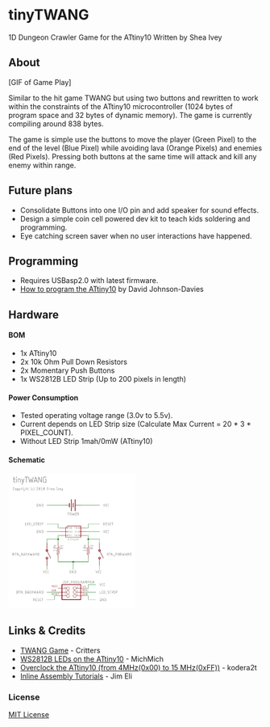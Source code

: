 # tinyTWANG
1D Dungeon Crawler Game for the ATtiny10
Written by Shea Ivey

## About
[GIF of Game Play]

Similar to the hit game TWANG but using two buttons and rewritten to work within the constraints of the ATtiny10 microcontroller (1024 bytes of program space and 32 bytes of dynamic memory). The game is currently compiling around 838 bytes. 

The game is simple use the buttons to move the player (Green Pixel) to the end of the level (Blue Pixel) while avoiding lava (Orange Pixels) and enemies (Red Pixels). Pressing both buttons at the same time will attack and kill any enemy within range.

## Future plans
* Consolidate Buttons into one I/O pin and add speaker for sound effects.
* Design a simple coin cell powered dev kit to teach kids soldering and programming.
* Eye catching screen saver when no user interactions have happened.

## Programming
* Requires USBasp2.0 with latest firmware.
* [How to program the ATtiny10](http://www.technoblogy.com/show?1YQY) by David Johnson-Davies

## Hardware
#### BOM
* 1x ATtiny10
* 2x 10k Ohm Pull Down Resistors
* 2x Momentary Push Buttons
* 1x WS2812B LED Strip (Up to 200 pixels in length)

#### Power Consumption
* Tested operating voltage range (3.0v to 5.5v). 
* Current depends on LED Strip size (Calculate Max Current = 20 * 3 * PIXEL_COUNT). 
* Without LED Strip 1mah/0mW (ATtiny10)

#### Schematic
<img src="/tinyTWANG-schematic.png" alt="tinyTWANG-schematic" width="50%" />

## Links & Credits
* [TWANG Game](https://github.com/Critters/TWANG) - Critters
* [WS2812B LEDs on the ATtiny10](https://gist.github.com/MichMich/32ca143709ef9391f1f16c88a824188e) - MichMich
* [Overclock the ATtiny10 (from 4MHz(0x00) to 15 MHz(0xFF))](https://hackaday.io/project/10116-minimalist-a-go-go/log/37495-overclocking-attiny10) - kodera2t
* [Inline Assembly Tutorials](https://ucexperiment.wordpress.com/2016/03/07/arduino-inline-assembly-tutorial-2/) - Jim Eli

### License
[MIT License](/LICENSE)
